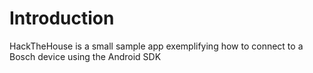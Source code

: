 # Introduction

HackTheHouse is a small sample app exemplifying how to connect to a Bosch device using the Android SDK
